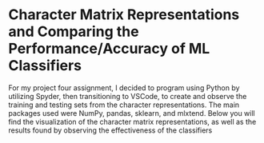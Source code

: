 # Character Matrix Representations and Comparing the Performance/Accuracy of ML Classifiers
For my project four assignment, I decided to program using Python by utilizing Spyder, 
then transitioning to VSCode, to create and observe the training and testing sets from the 
character representations. The main packages used were NumPy, pandas, sklearn, and mlxtend.
Below you will find the visualization of the character matrix representations, as well as the 
results found by observing the effectiveness of the classifiers
